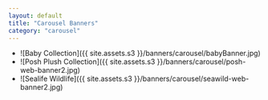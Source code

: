 ```yaml
---
layout: default
title: "Carousel Banners"
category: "carousel"
---
```


- ![Baby Collection]({{ site.assets.s3 }}/banners/carousel/babyBanner.jpg)
- ![Posh Plush Collection]({{ site.assets.s3 }}/banners/carousel/posh-web-banner2.jpg)
- ![Sealife Wildlife]({{ site.assets.s3 }}/banners/carousel/seawild-web-banner2.jpg)